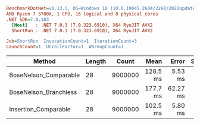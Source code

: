 ``` ini

BenchmarkDotNet=v0.13.5, OS=Windows 10 (10.0.19045.2604/22H2/2022Update)
AMD Ryzen 7 3700X, 1 CPU, 16 logical and 8 physical cores
.NET SDK=7.0.103
  [Host]   : .NET 7.0.3 (7.0.323.6910), X64 RyuJIT AVX2
  ShortRun : .NET 7.0.3 (7.0.323.6910), X64 RyuJIT AVX2

Job=ShortRun  InvocationCount=1  IterationCount=3  
LaunchCount=1  UnrollFactor=1  WarmupCount=3  

```
|                Method | Length |   Count |     Mean |    Error |  StdDev |
|---------------------- |------- |-------- |---------:|---------:|--------:|
| BoseNelson_Comparable |     28 | 9000000 | 128.5 ms |  5.53 ms | 0.30 ms |
| BoseNelson_Branchless |     28 | 9000000 | 177.7 ms | 62.27 ms | 3.41 ms |
|  Insertion_Comparable |     28 | 9000000 | 102.5 ms |  5.80 ms | 0.32 ms |
